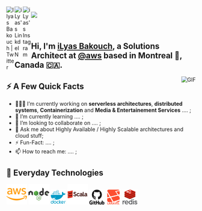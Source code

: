 
<br/>

<a href="https://twitter.com/isbkch">
  <img align="left" alt="Ilyas Bakouch | Twitter" width="22px" src="https://cdn.jsdelivr.net/npm/simple-icons@v3/icons/twitter.svg" />
</a>
<a href="https://www.linkedin.com/in/ilyasbakouch/">
  <img align="left" alt="iLyas's LinkdeIN" width="22px" src="https://cdn.jsdelivr.net/npm/simple-icons@v3/icons/linkedin.svg" />
</a>
<a href="https://www.instagram.com/isbkch/">
  <img align="left" alt="iLyas's Instagram" width="22px" src="https://cdn.jsdelivr.net/npm/simple-icons@v3/icons/instagram.svg" />
</a>

![](https://visitor-badge.glitch.me/badge?page_id=ilyas.bakouch)

<br />

<h2>Hi, I'm <a href="https://www.linkedin.com/in/ilyasbakouch/">iLyas Bakouch</a>, a Solutions Architect at <strong><a href="https://aws.amazon.com/">@aws</a></strong> based in Montreal 🍁, Canada 🇨🇦.</h2>

  <img align="right" alt="GIF" src="https://media.giphy.com/media/q7UpJegIZjsk0/giphy.gif" />


<h2>⚡️ A Few Quick Facts</h2>
<ul>
    <li> 👨🏽‍💻 I’m currently working on <strong>serverless architectures</strong>, <strong>distributed systems</strong>, <strong>Containerization</strong> and <strong>Media & Entertainement Services</strong> .... ;</li>
    <li> 🌱 I’m currently learning .... ;</li>
    <li> 🤝 I’m looking to collaborate on .... ;</li>
    <li> 💬 Ask me about Highly Available / Highly Scalable architectures and cloud stuff;</li>
    <li> ⚡️ Fun-Fact: .... ;</li>
    <li> 📫 How to reach me: .... ;</li>
</ul>

<h2>🚀 Everyday Technologies</h2>

<p align="left">
    <img src="https://github.com/devicons/devicon/blob/master/icons/amazonwebservices/amazonwebservices-plain-wordmark.svg" alt="nodejs" width="55" height="55" />
    <img src="https://raw.githubusercontent.com/devicons/devicon/master/icons/nodejs/nodejs-original-wordmark.svg" alt="nodejs" width="55" height="55" />
    <img src="https://github.com/devicons/devicon/blob/master/icons/docker/docker-plain-wordmark.svg" alt="nodejs" width="40" height="40" />
    <img src="https://github.com/devicons/devicon/blob/master/icons/scala/scala-original-wordmark.svg" alt="nodejs" width="55" height="55" />
    <img src="https://github.com/devicons/devicon/blob/master/icons/github/github-original-wordmark.svg" alt="nodejs" width="40" height="40" />
    <img src="https://github.com/devicons/devicon/blob/master/icons/laravel/laravel-plain-wordmark.svg" alt="nodejs" width="40" height="40" />
    <img src="https://github.com/devicons/devicon/blob/master/icons/redis/redis-original-wordmark.svg" alt="nodejs" width="40" height="40" />
</p>
